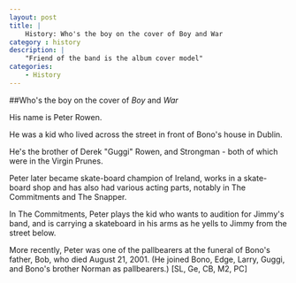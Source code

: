 ```yaml
---
layout: post
title: |
    History: Who's the boy on the cover of Boy and War
category : history
description: |
	"Friend of the band is the album cover model"
categories:
	- History
---
```


##Who's the boy on the cover of *Boy* and *War*

His name is Peter Rowen. 

He was a kid who lived across the street in front of Bono's house in Dublin.

He's the brother of Derek "Guggi" Rowen, and Strongman - both of which were in the Virgin Prunes. 

Peter later became skate-board champion of Ireland, works in a skate-board shop and has also had various acting parts, notably in The Commitments and The Snapper. 

In The Commitments, Peter plays the kid who wants to audition for Jimmy's band, and is carrying a skateboard in his arms as he yells to Jimmy from the street below. 

More recently, Peter was one of the pallbearers at the funeral of Bono's father, Bob, who died August 21, 2001. (He joined Bono, Edge, Larry, Guggi, and Bono's brother Norman as pallbearers.) [SL, Ge, CB, M2, PC]